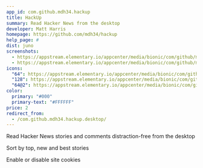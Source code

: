 ```yaml
---
app_id: com.github.mdh34.hackup
title: HackUp
summary: Read Hacker News from the desktop
developer: Matt Harris
homepage: https://github.com/mdh34/hackup
help_page: #
dist: juno
screenshots:
  - https://appstream.elementary.io/appcenter/media/bionic/com/github/mdh34.hackup/044FD7807523A1D3D1359CA0E7AC4813/screenshots/image-1_orig.png
  - https://appstream.elementary.io/appcenter/media/bionic/com/github/mdh34.hackup/044FD7807523A1D3D1359CA0E7AC4813/screenshots/image-2_orig.png
icons:
  "64": https://appstream.elementary.io/appcenter/media/bionic/com/github/mdh34.hackup/044FD7807523A1D3D1359CA0E7AC4813/icons/64x64/com.github.mdh34.hackup_com.github.mdh34.hackup.png
  "128": https://appstream.elementary.io/appcenter/media/bionic/com/github/mdh34.hackup/044FD7807523A1D3D1359CA0E7AC4813/icons/128x128/com.github.mdh34.hackup_com.github.mdh34.hackup.png
  "64@2": https://appstream.elementary.io/appcenter/media/bionic/com/github/mdh34.hackup/044FD7807523A1D3D1359CA0E7AC4813/icons/64x64@2/com.github.mdh34.hackup_com.github.mdh34.hackup.png
color:
  primary: "#000"
  primary-text: "#FFFFFF"
price: 2
redirect_from:
  - /com.github.mdh34.hackup.desktop/
---
```


<p>Read Hacker News stories and comments distraction-free from the desktop</p>
<p>Sort by top, new and best stories</p>
<p>Enable or disable site cookies</p>